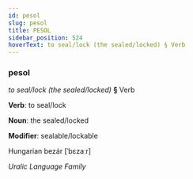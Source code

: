 ```yaml
---
id: pesol
slug: pesol
title: PESOL
sidebar_position: 524
hoverText: to seal/lock (the sealed/locked) § Verb
---
```


### pesol

*to seal/lock (the sealed/locked)* **§** Verb

**Verb**: to seal/lock

**Noun**: the sealed/locked

**Modifier**: sealable/lockable

Hungarian bezár [ˈbɛzaːr]

*Uralic Language Family*